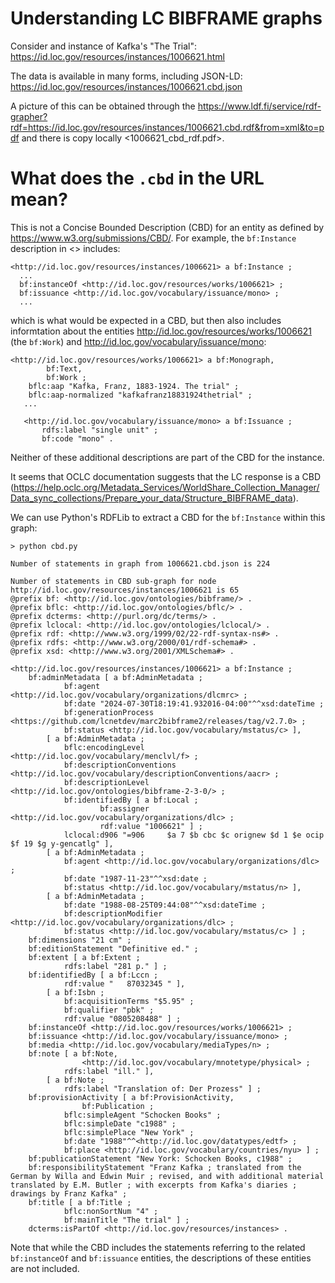 # Understanding LC BIBFRAME graphs

Consider and instance of Kafka's "The Trial": <https://id.loc.gov/resources/instances/1006621.html>

The data is available in many forms, including JSON-LD: <https://id.loc.gov/resources/instances/1006621.cbd.json>

A picture of this can be obtained through the <https://www.ldf.fi/service/rdf-grapher?rdf=https://id.loc.gov/resources/instances/1006621.cbd.rdf&from=xml&to=pdf> and there is copy locally <1006621_cbd_rdf.pdf>.

# What does the `.cbd` in the URL mean?

This is not a Concise Bounded Description (CBD) for an entity as defined by <https://www.w3.org/submissions/CBD/>. For example, the `bf:Instance` description in <> includes:

```
<http://id.loc.gov/resources/instances/1006621> a bf:Instance ;
  ...
  bf:instanceOf <http://id.loc.gov/resources/works/1006621> ;
  bf:issuance <http://id.loc.gov/vocabulary/issuance/mono> ;
  ...
```

which is what would be expected in a CBD, but then also includes informtation about the entities <http://id.loc.gov/resources/works/1006621> (the `bf:Work`) and <http://id.loc.gov/vocabulary/issuance/mono>:

```
<http://id.loc.gov/resources/works/1006621> a bf:Monograph,
        bf:Text,
        bf:Work ;
    bflc:aap "Kafka, Franz, 1883-1924. The trial" ;
    bflc:aap-normalized "kafkafranz18831924thetrial" ;
   ...

   <http://id.loc.gov/vocabulary/issuance/mono> a bf:Issuance ;
       rdfs:label "single unit" ;
       bf:code "mono" .
```

Neither of these additional descriptions are part of the CBD for the instance.

It seems that OCLC documentation suggests that the LC response is a CBD (<https://help.oclc.org/Metadata_Services/WorldShare_Collection_Manager/Data_sync_collections/Prepare_your_data/Structure_BIBFRAME_data>).

We can use Python's RDFLib to extract a CBD for the `bf:Instance` within this graph:

```
> python cbd.py

Number of statements in graph from 1006621.cbd.json is 224

Number of statements in CBD sub-graph for node http://id.loc.gov/resources/instances/1006621 is 65
@prefix bf: <http://id.loc.gov/ontologies/bibframe/> .
@prefix bflc: <http://id.loc.gov/ontologies/bflc/> .
@prefix dcterms: <http://purl.org/dc/terms/> .
@prefix lclocal: <http://id.loc.gov/ontologies/lclocal/> .
@prefix rdf: <http://www.w3.org/1999/02/22-rdf-syntax-ns#> .
@prefix rdfs: <http://www.w3.org/2000/01/rdf-schema#> .
@prefix xsd: <http://www.w3.org/2001/XMLSchema#> .

<http://id.loc.gov/resources/instances/1006621> a bf:Instance ;
    bf:adminMetadata [ a bf:AdminMetadata ;
            bf:agent <http://id.loc.gov/vocabulary/organizations/dlcmrc> ;
            bf:date "2024-07-30T18:19:41.932016-04:00"^^xsd:dateTime ;
            bf:generationProcess <https://github.com/lcnetdev/marc2bibframe2/releases/tag/v2.7.0> ;
            bf:status <http://id.loc.gov/vocabulary/mstatus/c> ],
        [ a bf:AdminMetadata ;
            bflc:encodingLevel <http://id.loc.gov/vocabulary/menclvl/f> ;
            bf:descriptionConventions <http://id.loc.gov/vocabulary/descriptionConventions/aacr> ;
            bf:descriptionLevel <http://id.loc.gov/ontologies/bibframe-2-3-0/> ;
            bf:identifiedBy [ a bf:Local ;
                    bf:assigner <http://id.loc.gov/vocabulary/organizations/dlc> ;
                    rdf:value "1006621" ] ;
            lclocal:d906 "=906     $a 7 $b cbc $c orignew $d 1 $e ocip $f 19 $g y-gencatlg" ],
        [ a bf:AdminMetadata ;
            bf:agent <http://id.loc.gov/vocabulary/organizations/dlc> ;
            bf:date "1987-11-23"^^xsd:date ;
            bf:status <http://id.loc.gov/vocabulary/mstatus/n> ],
        [ a bf:AdminMetadata ;
            bf:date "1988-08-25T09:44:08"^^xsd:dateTime ;
            bf:descriptionModifier <http://id.loc.gov/vocabulary/organizations/dlc> ;
            bf:status <http://id.loc.gov/vocabulary/mstatus/c> ] ;
    bf:dimensions "21 cm" ;
    bf:editionStatement "Definitive ed." ;
    bf:extent [ a bf:Extent ;
            rdfs:label "281 p." ] ;
    bf:identifiedBy [ a bf:Lccn ;
            rdf:value "   87032345 " ],
        [ a bf:Isbn ;
            bf:acquisitionTerms "$5.95" ;
            bf:qualifier "pbk" ;
            rdf:value "0805208488" ] ;
    bf:instanceOf <http://id.loc.gov/resources/works/1006621> ;
    bf:issuance <http://id.loc.gov/vocabulary/issuance/mono> ;
    bf:media <http://id.loc.gov/vocabulary/mediaTypes/n> ;
    bf:note [ a bf:Note,
                <http://id.loc.gov/vocabulary/mnotetype/physical> ;
            rdfs:label "ill." ],
        [ a bf:Note ;
            rdfs:label "Translation of: Der Prozess" ] ;
    bf:provisionActivity [ a bf:ProvisionActivity,
                bf:Publication ;
            bflc:simpleAgent "Schocken Books" ;
            bflc:simpleDate "c1988" ;
            bflc:simplePlace "New York" ;
            bf:date "1988"^^<http://id.loc.gov/datatypes/edtf> ;
            bf:place <http://id.loc.gov/vocabulary/countries/nyu> ] ;
    bf:publicationStatement "New York: Schocken Books, c1988" ;
    bf:responsibilityStatement "Franz Kafka ; translated from the German by Willa and Edwin Muir ; revised, and with additional material translated by E.M. Butler ; with excerpts from Kafka's diaries ; drawings by Franz Kafka" ;
    bf:title [ a bf:Title ;
            bflc:nonSortNum "4" ;
            bf:mainTitle "The trial" ] ;
    dcterms:isPartOf <http://id.loc.gov/resources/instances> .
```

Note that while the CBD includes the statements referring to the related `bf:instanceOf` and `bf:issuance` entities, the descriptions of these entities are not included.
